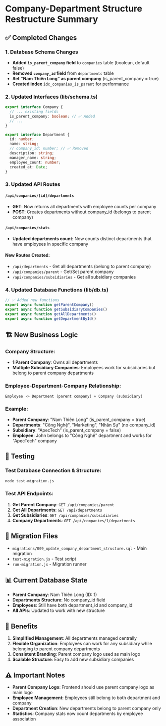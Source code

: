 # Company-Department Structure Restructure Summary

## ✅ Completed Changes

### 1. Database Schema Changes
- **Added `is_parent_company` field** to `companies` table (boolean, default false)
- **Removed `company_id` field** from `departments` table
- **Set "Nam Thiên Long" as parent company** (is_parent_company = true)
- **Created index** `idx_companies_is_parent` for performance

### 2. Updated Interfaces (lib/schema.ts)
```typescript
export interface Company {
  // ... existing fields
  is_parent_company: boolean; // ✅ Added
  // ...
}

export interface Department {
  id: number;
  name: string;
  // company_id: number; // ✅ Removed
  description: string;
  manager_name: string;
  employee_count: number;
  created_at: Date;
}
```

### 3. Updated API Routes

#### `/api/companies/[id]/departments`
- **GET**: Now returns all departments with employee counts per company
- **POST**: Creates departments without company_id (belongs to parent company)

#### `/api/companies/stats`
- **Updated departments count**: Now counts distinct departments that have employees in specific company

#### New Routes Created:
- `/api/departments` - Get all departments (belong to parent company)
- `/api/companies/parent` - Get/Set parent company
- `/api/companies/subsidiaries` - Get all subsidiary companies

### 4. Updated Database Functions (lib/db.ts)
```typescript
// ✅ Added new functions
export async function getParentCompany()
export async function getSubsidiaryCompanies()  
export async function getAllDepartments()
export async function getDepartmentById()
```

## 🏗️ New Business Logic

### Company Structure:
- **1 Parent Company**: Owns all departments
- **Multiple Subsidiary Companies**: Employees work for subsidiaries but belong to parent company departments

### Employee-Department-Company Relationship:
```
Employee -> Department (parent company) + Company (subsidiary)
```

### Example:
- **Parent Company**: "Nam Thiên Long" (is_parent_company = true)
- **Departments**: "Công Nghệ", "Marketing", "Nhân Sự" (no company_id)
- **Subsidiary**: "ApecTech" (is_parent_company = false)
- **Employee**: John belongs to "Công Nghệ" department and works for "ApecTech" company

## 🧪 Testing

### Test Database Connection & Structure:
```bash
node test-migration.js
```

### Test API Endpoints:
1. **Get Parent Company**: `GET /api/companies/parent`
2. **Get All Departments**: `GET /api/departments`  
3. **Get Subsidiaries**: `GET /api/companies/subsidiaries`
4. **Company Departments**: `GET /api/companies/1/departments`

## 🔧 Migration Files
- `migrations/009_update_company_department_structure.sql` - Main migration
- `test-migration.js` - Test script
- `run-migration.js` - Migration runner

## 📊 Current Database State
- **Parent Company**: Nam Thiên Long (ID: 1)
- **Departments Structure**: No company_id field
- **Employees**: Still have both department_id and company_id
- **All APIs**: Updated to work with new structure

## 🎯 Benefits
1. **Simplified Management**: All departments managed centrally
2. **Flexible Organization**: Employees can work for any subsidiary while belonging to parent company departments  
3. **Consistent Branding**: Parent company logo used as main logo
4. **Scalable Structure**: Easy to add new subsidiary companies

## ⚠️ Important Notes
- **Parent Company Logo**: Frontend should use parent company logo as main logo
- **Employee Management**: Employees still belong to both department and company
- **Department Creation**: New departments belong to parent company only
- **Statistics**: Company stats now count departments by employee association